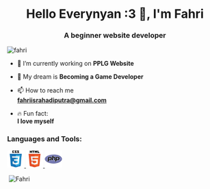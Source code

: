 <h1 align="center">Hello Everynyan :3 👋, I'm Fahri</h1>
<h3 align="center">A beginner website developer</h3>

<p align="left"> <img src="https://komarev.com/ghpvc/?username=fahri&label=People%20that%20views%20my%20profile&color=0e75b6&style=flat-square" alt="fahri" /> </p>

- 🔭 I’m currently working on **PPLG Website**

- 💭 My dream is **Becoming a Game Developer**

- 📫 How to reach me <br>**fahriisrahadiputra@gmail.com**

- 🔥 Fun fact: <br>**I love myself**

<p align="left">
</p>

<h3 align="left">Languages and Tools:</h3>
<p align="left"> <a href="https://www.w3schools.com/css/" target="_blank" rel="noreferrer"> <img src="https://raw.githubusercontent.com/devicons/devicon/master/icons/css3/css3-original-wordmark.svg" alt="css3" width="40" height="40"/> </a> <a href="https://www.w3.org/html/" target="_blank" rel="noreferrer"> <img src="https://raw.githubusercontent.com/devicons/devicon/master/icons/html5/html5-original-wordmark.svg" alt="html5" width="40" height="40"/> </a> <a href="https://www.php.net" target="_blank" rel="noreferrer"> <img src="https://raw.githubusercontent.com/devicons/devicon/master/icons/php/php-original.svg" alt="php" width="40" height="40"/> </a> </p>

<p>&nbsp;<img align="center" src="https://github-readme-stats.vercel.app/api?username=fhriptra&show_icons=true&theme=tokyonight&locale=en" alt="Fahri" /></p>
